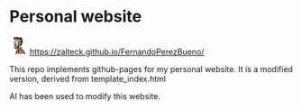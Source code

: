 # Personal website

[![Logo](./vendor/favicon-32x32.png)](https://zalteck.github.io/FernandoPerezBueno/) https://zalteck.github.io/FernandoPerezBueno/

This repo implements github-pages for my personal website. It is a modified version, derived from template_index.html

AI has been used to modify this website.

